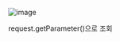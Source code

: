 ![image](https://user-images.githubusercontent.com/108928206/183662072-6b58ed08-e3c1-44c6-8684-b33464d70ec6.png)

request.getParameter()으로 조회
